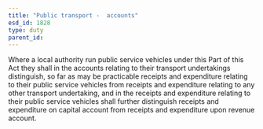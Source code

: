 ```yaml
---
title: "Public transport -  accounts"
esd_id: 1828
type: duty
parent_id:  
---
```


Where a local authority run public service vehicles under this Part of this Act they shall in the accounts relating to their transport undertakings distinguish, so far as may be practicable receipts and expenditure relating to their public service vehicles from receipts and expenditure relating to any other transport undertaking, and in the receipts and expenditure relating to their public service vehicles shall further distinguish receipts and expenditure on capital account from receipts and expenditure upon revenue account.

